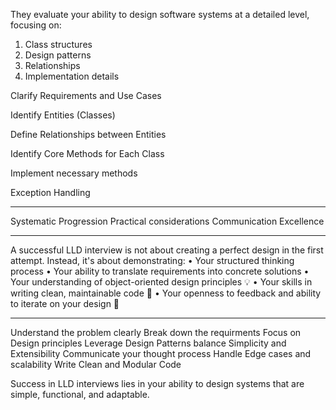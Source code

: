 They evaluate your ability to design software systems at a detailed level, focusing on:
1. Class structures
2. Design patterns 
3. Relationships 
4. Implementation details 


Clarify Requirements and Use Cases 

Identify Entities (Classes)

Define Relationships between Entities

Identify Core Methods for Each Class

Implement necessary methods

Exception Handling

------
Systematic Progression
Practical considerations
Communication Excellence

-----
A successful LLD interview is not about creating a perfect design in the first attempt. Instead, it's about demonstrating:
• Your structured thinking process
• Your ability to translate requirements into concrete solutions
• Your understanding of object-oriented design principles 💡
• Your skills in writing clean, maintainable code 🧹
• Your openness to feedback and ability to iterate on your design 🔄


----
Understand the problem clearly
Break down the requirments
Focus on Design principles
Leverage Design Patterns
balance Simplicity and Extensibility
Communicate your thought process
Handle Edge cases and scalability
Write Clean and Modular Code

Success in LLD interviews lies in your ability to design systems that are simple, functional, and adaptable.
